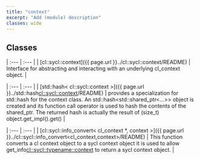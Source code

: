 ```yaml
---
title: "context"
excerpt: "Add (module) description"
classes: wide
---
```


## Classes

| :--- | :--- |
| [cl::sycl::context]({{ page.url }}../cl::sycl::context/README) | Interface for abstracting and interacting with an underlying cl_context object.  |


| :--- | :--- |
| [std::hash< cl::sycl::context >]({{ page.url }}../std::hash<cl::sycl::context>/README) | provides a specialization for std::hash for the context class. An std::hash<std::shared_ptr<...>> object is created and its function call operator is used to hash the contents of the shared_ptr. The returned hash is actually the result of (size_t) object.get_impl().get()  |


| :--- | :--- |
| [cl::sycl::info_convert< cl_context *, context >]({{ page.url }}../cl::sycl::info_convert<cl_context,context>/README) | This function converts a cl context object to a sycl context object it is used to allow get_info<cl::sycl::typename::context> to return a sycl context object.  |
